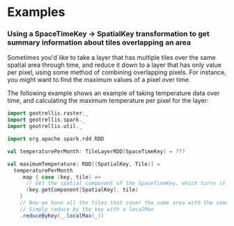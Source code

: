 # Examples

### Using a SpaceTimeKey -> SpatialKey transformation to get summary information about tiles overlapping an area

Sometimes you'd like to take a layer that has multiple tiles over the same spatial area through time,
and reduce it down to a layer that has only value per pixel, using some method of combining overlapping pixels.
For instance, you might want to find the maximum values of a pixel over time.

The following example shows an example of taking temperature data over time, and calculating the maximum temperature
per pixel for the layer:

```scala
import geotrellis.raster._
import geotrellis.spark._
import geotrellis.util._

import org.apache.spark.rdd.RDD

val temperaturePerMonth: TileLayerRDD[SpaceTimeKey] = ???

val maximumTemperature: RDD[(SpatialKey, Tile)] =
  temperaturePerMonth
    .map { case (key, tile) =>
      // Get the spatial component of the SpaceTimeKey, which turns it into SpatialKey
      (key.getComponent[SpatialKey], tile)
    }
    // Now we have all the tiles that cover the same area with the same key.
    // Simply reduce by the key with a localMax
    .reduceByKey(_.localMax(_))
```
